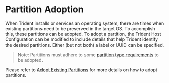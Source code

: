 
# Partition Adoption

When Trident installs or services an operating system, there are times when
existing partitions need to be preserved in the target OS. To accomplish this,
these partitions can be adopted. To adopt a partition, the Trident Host
Configuration can be modified to include details that help Trident identify the
desired partitions. Either (but not both) a label or UUID can be specified.

> Note: Partitions must adhere to some
> [partition type requirements](../Reference/Host-Configuration/Storage-Rules.md)
> to be adopted.

Please refer to [Adopt Existing Partitions](../How-To-Guides/Adopt-Existing-Partitions.md)
for more details on how to adopt partitions.
